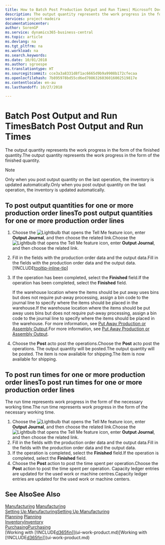 ```yaml
---
title: How to Batch Post Production Output and Run Times| Microsoft Docs
description: The output quantity represents the work progress in the form of the finished quantity.
services: project-madeira
documentationcenter: 
author: SorenGP
ms.service: dynamics365-business-central
ms.topic: article
ms.devlang: na
ms.tgt_pltfrm: na
ms.workload: na
ms.search.keywords: 
ms.date: 10/01/2018
ms.author: sgroespe
ms.translationtype: HT
ms.sourcegitcommit: cce3a3a8331d8f1ac6665d9b9a9908b172cfecaa
ms.openlocfilehash: 7b895978bd55cd6ed7086326036016002519817e
ms.contentlocale: en-au
ms.lasthandoff: 10/27/2018

---
```

# <a name="batch-post-output-and-run-times"></a><span data-ttu-id="aca2f-103">Batch Post Output and Run Times</span><span class="sxs-lookup"><span data-stu-id="aca2f-103">Batch Post Output and Run Times</span></span>
<span data-ttu-id="aca2f-104">The output quantity represents the work progress in the form of the finished quantity.</span><span class="sxs-lookup"><span data-stu-id="aca2f-104">The output quantity represents the work progress in the form of the finished quantity.</span></span>  

> [!NOTE]
> <span data-ttu-id="aca2f-105">Only when you post output quantity on the last operation, the inventory is updated automatically.</span><span class="sxs-lookup"><span data-stu-id="aca2f-105">Only when you post output quantity on the last operation, the inventory is updated automatically.</span></span>  

## <a name="to-post-output-quantities-for-one-or-more-production-order-lines"></a><span data-ttu-id="aca2f-106">To post output quantities for one or more production order lines</span><span class="sxs-lookup"><span data-stu-id="aca2f-106">To post output quantities for one or more production order lines</span></span>
1. <span data-ttu-id="aca2f-107">Choose the ![Lightbulb that opens the Tell Me feature](media/ui-search/search_small.png "Tell me what you want to do") icon, enter **Output Journal**, and then choose the related link.</span><span class="sxs-lookup"><span data-stu-id="aca2f-107">Choose the ![Lightbulb that opens the Tell Me feature](media/ui-search/search_small.png "Tell me what you want to do") icon, enter **Output Journal**, and then choose the related link.</span></span>  
2. <span data-ttu-id="aca2f-108">Fill in the fields with the production order data and the output data.</span><span class="sxs-lookup"><span data-stu-id="aca2f-108">Fill in the fields with the production order data and the output data.</span></span> [!INCLUDE[tooltip-inline-tip](includes/tooltip-inline-tip_md.md)]
3. <span data-ttu-id="aca2f-109">If the operation has been completed, select the **Finished** field.</span><span class="sxs-lookup"><span data-stu-id="aca2f-109">If the operation has been completed, select the **Finished** field.</span></span>  

    <span data-ttu-id="aca2f-110">If the warehouse location where the items should be put away uses bins but does not require put-away processing,  assign a bin code to the journal line to specify where the items should be placed in the warehouse.</span><span class="sxs-lookup"><span data-stu-id="aca2f-110">If the warehouse location where the items should be put away uses bins but does not require put-away processing,  assign a bin code to the journal line to specify where the items should be placed in the warehouse.</span></span> <span data-ttu-id="aca2f-111">For more information, see [Put Away Production or Assembly Output](warehouse-how-to-put-away-production-output.md).</span><span class="sxs-lookup"><span data-stu-id="aca2f-111">For more information, see [Put Away Production or Assembly Output](warehouse-how-to-put-away-production-output.md).</span></span>  

4. <span data-ttu-id="aca2f-112">Choose the **Post** acto post the operations.</span><span class="sxs-lookup"><span data-stu-id="aca2f-112">Choose the **Post** acto post the operations.</span></span> <span data-ttu-id="aca2f-113">The output quantity will be posted.</span><span class="sxs-lookup"><span data-stu-id="aca2f-113">The output quantity will be posted.</span></span> <span data-ttu-id="aca2f-114">The item is now available for shipping.</span><span class="sxs-lookup"><span data-stu-id="aca2f-114">The item is now available for shipping.</span></span>  

## <a name="to-post-run-times-for-one-or-more-production-order-lines"></a><span data-ttu-id="aca2f-115">To post run times for one or more production order lines</span><span class="sxs-lookup"><span data-stu-id="aca2f-115">To post run times for one or more production order lines</span></span>
<span data-ttu-id="aca2f-116">The run time represents work progress in the form of the necessary working time.</span><span class="sxs-lookup"><span data-stu-id="aca2f-116">The run time represents work progress in the form of the necessary working time.</span></span>    

1.  <span data-ttu-id="aca2f-117">Choose the ![Lightbulb that opens the Tell Me feature](media/ui-search/search_small.png "Tell me what you want to do") icon, enter **Output Journal**, and then choose the related link.</span><span class="sxs-lookup"><span data-stu-id="aca2f-117">Choose the ![Lightbulb that opens the Tell Me feature](media/ui-search/search_small.png "Tell me what you want to do") icon, enter **Output Journal**, and then choose the related link.</span></span>  
2. <span data-ttu-id="aca2f-118">Fill in the fields with the production order data and the output data.</span><span class="sxs-lookup"><span data-stu-id="aca2f-118">Fill in the fields with the production order data and the output data.</span></span>  
3.  <span data-ttu-id="aca2f-119">If the operation is completed, select the **Finished** field.</span><span class="sxs-lookup"><span data-stu-id="aca2f-119">If the operation is completed, select the **Finished** field.</span></span>  
4. <span data-ttu-id="aca2f-120">Choose the **Post** action to post the time spent per operation.</span><span class="sxs-lookup"><span data-stu-id="aca2f-120">Choose the **Post** action to post the time spent per operation.</span></span> <span data-ttu-id="aca2f-121">Capacity ledger entries are updated for the used work or machine centres.</span><span class="sxs-lookup"><span data-stu-id="aca2f-121">Capacity ledger entries are updated for the used work or machine centers.</span></span>

## <a name="see-also"></a><span data-ttu-id="aca2f-122">See Also</span><span class="sxs-lookup"><span data-stu-id="aca2f-122">See Also</span></span>  
<span data-ttu-id="aca2f-123">[Manufacturing](production-manage-manufacturing.md)  </span><span class="sxs-lookup"><span data-stu-id="aca2f-123">[Manufacturing](production-manage-manufacturing.md)  </span></span>  
[<span data-ttu-id="aca2f-124">Setting Up Manufacturing</span><span class="sxs-lookup"><span data-stu-id="aca2f-124">Setting Up Manufacturing</span></span>](production-configure-production-processes.md)  
<span data-ttu-id="aca2f-125">[Planning](production-planning.md)    </span><span class="sxs-lookup"><span data-stu-id="aca2f-125">[Planning](production-planning.md)    </span></span>  
[<span data-ttu-id="aca2f-126">Inventory</span><span class="sxs-lookup"><span data-stu-id="aca2f-126">Inventory</span></span>](inventory-manage-inventory.md)  
[<span data-ttu-id="aca2f-127">Purchasing</span><span class="sxs-lookup"><span data-stu-id="aca2f-127">Purchasing</span></span>](purchasing-manage-purchasing.md)  
<span data-ttu-id="aca2f-128">[Working with [!INCLUDE[d365fin](includes/d365fin_md.md)]](ui-work-product.md)</span><span class="sxs-lookup"><span data-stu-id="aca2f-128">[Working with [!INCLUDE[d365fin](includes/d365fin_md.md)]](ui-work-product.md)</span></span>

